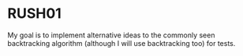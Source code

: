 # RUSH01

My goal is to implement alternative ideas to the commonly seen backtracking algorithm (although I will use backtracking too) for tests.